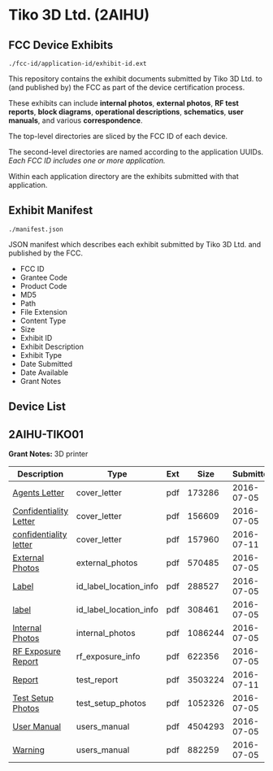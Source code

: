 # Tiko 3D Ltd. (2AIHU)
## FCC Device Exhibits

```
./fcc-id/application-id/exhibit-id.ext
```

This repository contains the exhibit documents submitted by Tiko 3D Ltd. to (and published by) the FCC as part of the device certification process.

These exhibits can include **internal photos**, **external photos**, **RF test reports**, **block diagrams**, **operational descriptions**, **schematics**, **user manuals**, and various **correspondence**.

The top-level directories are sliced by the FCC ID of each device.

The second-level directories are named according to the application UUIDs. *Each FCC ID includes one or more application.*

Within each application directory are the exhibits submitted with that application. 

## Exhibit Manifest

```
./manifest.json
```

JSON manifest which describes each exhibit submitted by Tiko 3D Ltd. and published by the FCC.

- FCC ID
- Grantee Code
- Product Code
- MD5
- Path
- File Extension
- Content Type
- Size
- Exhibit ID
- Exhibit Description
- Exhibit Type
- Date Submitted
- Date Available
- Grant Notes

## Device List
## 2AIHU-TIKO01
**Grant Notes:** 3D printer

| Description | Type | Ext | Size | Submitted | Available |
| ----------- | ---- | --- | ---- | --------- | --------- |
| [Agents Letter](2AIHU-TIKO01/5366200726fbd18bbfd92d6545c26828/3052020.pdf) | cover_letter | pdf | 173286 | 2016-07-05 | 2016-07-05 |
| [Confidentiality Letter](2AIHU-TIKO01/5366200726fbd18bbfd92d6545c26828/3052021.pdf) | cover_letter | pdf | 156609 | 2016-07-05 | 2016-07-05 |
| [confidentiality letter](2AIHU-TIKO01/5366200726fbd18bbfd92d6545c26828/3057651.pdf) | cover_letter | pdf | 157960 | 2016-07-11 | 2016-07-05 |
| [External Photos](2AIHU-TIKO01/5366200726fbd18bbfd92d6545c26828/3052010.pdf) | external_photos | pdf | 570485 | 2016-07-05 | 2017-01-01 |
| [Label](2AIHU-TIKO01/5366200726fbd18bbfd92d6545c26828/3052009.pdf) | id_label_location_info | pdf | 288527 | 2016-07-05 | 2016-07-05 |
| [label](2AIHU-TIKO01/5366200726fbd18bbfd92d6545c26828/3052022.pdf) | id_label_location_info | pdf | 308461 | 2016-07-05 | 2016-07-05 |
| [Internal Photos	](2AIHU-TIKO01/5366200726fbd18bbfd92d6545c26828/3052017.pdf) | internal_photos | pdf | 1086244 | 2016-07-05 | 2017-01-01 |
| [RF Exposure Report](2AIHU-TIKO01/5366200726fbd18bbfd92d6545c26828/3052018.pdf) | rf_exposure_info | pdf | 622356 | 2016-07-05 | 2016-07-05 |
| [Report](2AIHU-TIKO01/5366200726fbd18bbfd92d6545c26828/3057536.pdf) | test_report | pdf | 3503224 | 2016-07-11 | 2016-07-05 |
| [Test Setup Photos](2AIHU-TIKO01/5366200726fbd18bbfd92d6545c26828/3052014.pdf) | test_setup_photos | pdf | 1052326 | 2016-07-05 | 2017-01-01 |
| [User Manual](2AIHU-TIKO01/5366200726fbd18bbfd92d6545c26828/3052015.pdf) | users_manual | pdf | 4504293 | 2016-07-05 | 2017-01-01 |
| [Warning](2AIHU-TIKO01/5366200726fbd18bbfd92d6545c26828/3052016.pdf) | users_manual | pdf | 882259 | 2016-07-05 | 2017-01-01 |
